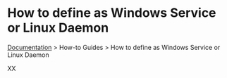 # How to define as Windows Service or Linux Daemon

[Documentation](../readme.md) &gt; How-to Guides &gt; How to define as Windows Service or Linux Daemon

XX